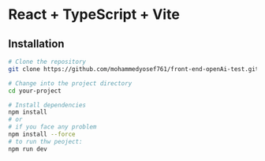 # React + TypeScript + Vite

## Installation

```bash
# Clone the repository
git clone https://github.com/mohammedyosef761/front-end-openAi-test.git

# Change into the project directory
cd your-project

# Install dependencies
npm install
# or
# if you face any problem
npm install --force
# to run thw peoject:
npm run dev


